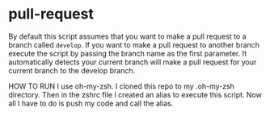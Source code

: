 # pull-request

By default this script assumes that you want to make a pull request to a branch called `develop`. If you want to make a pull 
request to another branch execute the script by passing the branch name as the first parameter. It automatically detects your 
current branch will make a pull request for your current branch to the develop branch.

HOW TO  RUN
I use oh-my-zsh. I cloned this repo to my .oh-my-zsh directory. Then in the zshrc file I created an alias to execute this script.
Now all I have to do is push my code and call the alias.
